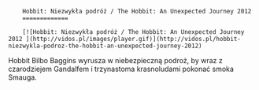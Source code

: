 
        Hobbit: Niezwykła podróż / The Hobbit: An Unexpected Journey 2012 
        =============
        
        [![Hobbit: Niezwykła podróż / The Hobbit: An Unexpected Journey 2012 ](http://vidos.pl/images/player.gif)](http://vidos.pl/hobbit-niezwykla-podroz-the-hobbit-an-unexpected-journey-2012)
        
        
 Hobbit Bilbo Baggins wyrusza w niebezpieczną podroż, by wraz z czarodziejem Gandalfem i trzynastoma krasnoludami pokonać smoka Smauga.
    